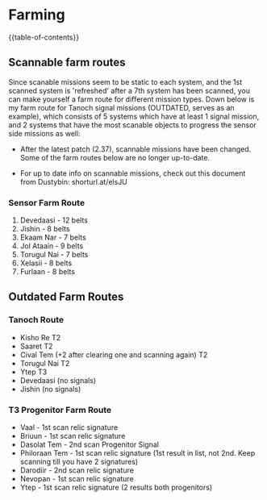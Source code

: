 # Farming

{{table-of-contents}}

## Scannable farm routes
Since scanable missions seem to be static to each system, and the 1st scanned system is 'refreshed' after a 7th system has been scanned, you can make yourself a farm route for different mission types. Down below is my farm route for Tanoch signal missions (OUTDATED, serves as an example), which consists of 5 systems which have at least 1 signal mission, and 2 systems that have the most scanable objects to progress the sensor side missions as well:

- After the latest patch (2.37), scannable missions have been changed. Some of the farm routes below are no longer up-to-date.

- For up to date info on scannable missions, check out this document from Dustybin: shorturl.at/elsJU

### Sensor Farm Route
1) Devedaasi - 12 belts
2) Jishin - 8 belts
3) Ekaam Nar - 7 belts
4) Jol Ataain - 9 belts
5) Torugul Nai - 7 belts
6) Xelasii - 8 belts
7) Furlaan - 8 belts

## Outdated Farm Routes

### Tanoch Route
- Kisho Re T2
- Saaret T2
- Cival Tem (+2 after clearing one and scanning again) T2
- Torugul Nai T2
- Ytep T3
- Devedaasi (no signals)
- Jishin (no signals)

### T3 Progenitor Farm Route
- Vaal - 1st scan relic signature
- Briuun - 1st scan relic signature
- Dasolat Tem - 2nd scan Progenitor Signal
- Philoraan Tem - 1st scan relic signature (1st result in list, not 2nd. Keep scanning till you have 2 signatures)
- Darodiir - 2nd scan relic signature
- Nevopan - 1st scan relic signature
- Ytep - 1st scan relic signature (2 results both progenitors)
